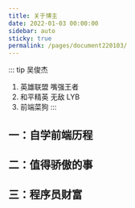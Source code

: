 ```yaml
---
title: 关于博主
date: 2022-01-03 00:00:00
sidebar: auto
sticky: true
permalink: /pages/document220103/
---
```


::: tip 吴俊杰

1. 英雄联盟 嘴强王者<br>
2. 和平精英 无敌 LYB<br>
3. 前端菜狗
   :::

## 一：自学前端历程

## 二：值得骄傲的事

## 三：程序员财富
